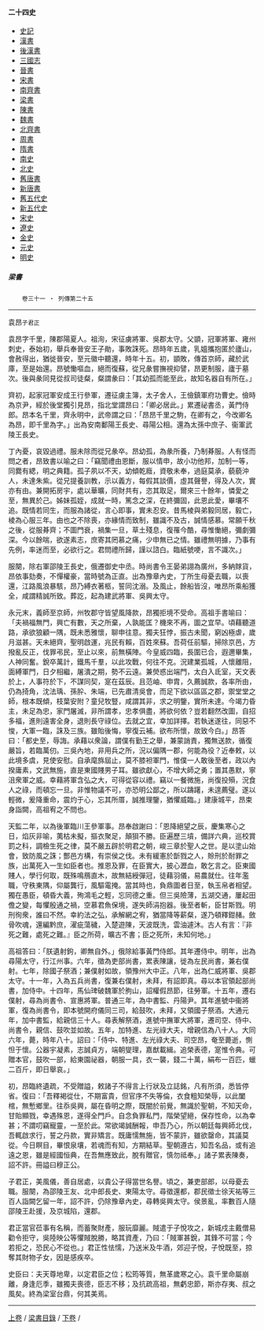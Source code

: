  



#### 二十四史

*   [史記](../a01/a01.md)
*   [漢書](../a02/a02.md)
*   [後漢書](../a03/a03.md)
*   [三國志](../a04/a04.md)
*   [晉書](../a05/a05.md)
*   [宋書](../a06/a06.md)
*   [南齊書](../a07/a07.md)
*   [梁書](../a08/a08.md)
*   [陳書](../a09/a09.md)
*   [魏書](../a10/a10.md)
*   [北齊書](../a11/a11.md)
*   [周書](../a12/a12.md)
*   [隋書](../a13/a13.md)
*   [南史](../a14/a14.md)
*   [北史](../a15/a15.md)
*   [舊唐書](../a16/a16.md)
*   [新唐書](../a17/a17.md)
*   [舊五代史](../a18/a18.md)
*   [新五代史](../a19/a19.md)
*   [宋史](../a20/a20.md)
*   [遼史](../a21/a21.md)
*   [金史](../a22/a22.md)
*   [元史](../a23/a23.md)
*   [明史](../a24/a24.md)


##### 梁書
　　`卷三十一 ‧ 列傳第二十五`

* * *

袁昂`子君正`

袁昂字千里，陳郡陽夏人。祖洵，宋征虜將軍、吳郡太守。父顗，冠軍將軍、雍州刺史，泰始初，舉兵奉晉安王子勛，事敗誅死。昂時年五歲，乳媼攜抱匿於廬山，會赦得出，猶徙晉安，至元徽中聽還，時年十五。初，顗敗，傳首京師，藏於武庫，至是始還。昂號慟嘔血，絕而復蘇，從兄彖嘗撫視抑譬，昂更制服，廬于墓次。後與彖同見從叔司徒粲，粲謂彖曰：「其幼孤而能至此，故知名器自有所在。」

齊初，起家冠軍安成王行參軍，遷征虜主簿，太子舍人，王儉鎮軍府功曹史。儉時為京尹，經於後堂獨引見昂，指北堂謂昂曰：「卿必居此。」累遷祕書丞，黃門侍郎。昂本名千里，齊永明中，武帝謂之曰：「昂昂千里之駒，在卿有之，今改卿名為昂，即千里為字。」出為安南鄱陽王長史、尋陽公相。還為太孫中庶子、衞軍武陵王長史。

丁內憂，哀毀過禮。服未除而從兄彖卒。昂幼孤，為彖所養，乃制朞服。人有怪而問之者，昂致書以喻之曰：「竊聞禮由恩斷，服以情申，故小功他邦，加制一等，同爨有緦，明之典籍。孤子夙以不天，幼傾乾廕，資敬未奉，過庭莫承，藐藐沖人，未達朱紫。從兄提養訓教，示以義方，每假其談價，虛其聲譽，得及人次，實亦有由。兼開拓房宇，處以華曠，同財共有，恣其取足，爾來三十餘年，憐愛之至，無異於己。姊妹孤姪，成就一時，篤念之深，在終彌固，此恩此愛，畢壤不追。既情若同生，而服為諸從，言心即事，實未忍安。昔馬棱與弟毅同居，毅亡，棱為心服三年。由也之不除喪，亦緣情而致制，雖識不及古，誠情感慕。常願千秋之後，從服朞齊；不圖門衰，禍集一旦，草土殘息，復罹今酷，尋惟慟絕，彌劇彌深。今以餘喘，欲遂素志，庶寄其罔慕之痛，少申無已之情。雖禮無明據，乃事有先例，率迷而至，必欲行之。君問禮所歸，謹以諮白。臨紙號哽，言不識次。」

服闋，除右軍邵陵王長史，俄遷御史中丞。時尚書令王晏弟詡為廣州，多納賕貨，昂依事劾奏，不憚權豪，當時號為正直。出為豫章內史，丁所生母憂去職，以喪還，江路風浪暴駭，昂乃縛衣著柩，誓同沈溺。及風止，餘船皆沒，唯昂所乘船獲全，咸謂精誠所致。葬訖，起為建武將軍、吳興太守。

永元末，義師至京師，州牧郡守皆望風降款，昂獨拒境不受命。高祖手書喻曰：「夫禍福無門，興亡有數，天之所棄，人孰能匡？機來不再，圖之宜早。頃藉聽道路，承欲狼顧一隅，既未悉雅懷，聊申往意。獨夫狂悖，振古未聞，窮凶極虐，歲月滋甚。天未絕齊，聖明啟運，兆民有賴，百姓來蘇。吾荷任前驅，掃除京邑，方撥亂反正，伐罪弔民，至止以來，前無橫陣。今皇威四臨，長圍已合，遐邇畢集，人神同奮。銳卒萬計，鐵馬千羣，以此攻戰，何往不克。況建業孤城，人懷離阻，面縛軍門，日夕相繼，屠潰之期，勢不云遠。兼熒惑出端門，太白入氐室，天文表於上，人事符於下，不謀同契，寔在茲辰。且范岫、申胄，久薦誠款，各率所由，仍為掎角，沈法瑀、孫肸、朱端，已先肅清吳會，而足下欲以區區之郡，禦堂堂之師，根本既傾，枝葉安附？童兒牧豎，咸謂其非，求之明鑒，實所未達。今竭力昏主，未足為忠，家門屠滅，非所謂孝，忠孝俱盡，將欲何依？豈若翻然改圖，自招多福，進則遠害全身，退則長守祿位。去就之宜，幸加詳擇。若執迷遂往，同惡不悛，大軍一臨，誅及三族。雖貽後悔，寧復云補。欲布所懷，故致今白。」昂答曰：「都史至，辱誨。承藉以衆論，謂僕有勤王之舉，兼蒙誚責，獨無送款，循復嚴旨，若臨萬仞。三吳內地，非用兵之所，況以偏隅一郡，何能為役？近奉敕，以此境多虞，見使安慰。自承麾旆屆止，莫不膝袒軍門，惟僕一人敢後至者，政以內揆庸素，文武無施，直是東國賤男子耳。雖欲獻心，不增大師之勇；置其愚默，寧沮衆軍之威。幸藉將軍含弘之大，可得從容以禮。竊以一餐微施，尚復投殞，況食人之祿，而頓忘一旦。非惟物議不可，亦恐明公鄙之，所以躊躇，未遑薦璧。遂以輕微，爰降重命，震灼于心，忘其所厝，誠推理鑒，猶懼威臨。」建康城平，昂束身詣闕，高祖宥之不問也。

天監二年，以為後軍臨川王參軍事。昂奉啟謝曰：「恩降絕望之辰，慶集寒心之日，焰灰非喻，荑枯未擬，摳衣聚足，顛狽不勝。臣遍歷三墳，備詳六典，巡校賞罰之科，調檢生死之律，莫不嚴五辟於明君之朝，峻三章於聖人之世。是以塗山始會，致防風之誅；酆邑方構，有崇侯之伐。未有緩憲於斮戮之人，賒刑於耐罪之族，出萬死入一生如臣者也。推恩及罪，在臣實大，披心瀝血，敢乞言之。臣東國賤人，學行何取，既殊鳴鴈直木，故無結綬彈冠，徒藉羽儀，易農就仕。往年濫職，守秩東隅，仰屬龔行，風驅電掩。當其時也，負鼎圖者日至，執玉帛者相望。獨在愚臣，頓昏大義，殉鴻毛之輕，忘同德之重。但三吳險薄，五湖交通，屢起田儋之變，每懼殷通之禍，空慕君魚保境，遂失師涓抱器。後至者斬，臣甘斯戮。明刑徇衆，誰曰不然。幸約法之弘，承解網之宥，猶當降等薪粲，遂乃頓釋鉗赭。斂骨吹魂，還編黔庶，濯疵蕩穢，入楚遊陳，天波既洗，雲油遽沐。古人有言：『非死之難，處死之難。』臣之所荷，曠古不書；臣之死所，未知何地。」

高祖答曰：「朕遺射鉤，卿無自外。」俄除給事黃門侍郎。其年遷侍中。明年，出為尋陽太守，行江州事。六年，徵為吏部尚書，累表陳讓，徙為左民尚書，兼右僕射。七年，除國子祭酒；兼僕射如故，領豫州大中正。八年，出為仁威將軍、吳郡太守。十一年，入為五兵尚書，復兼右僕射，未拜，有詔即真。尋以本官領起部尚書，加侍中。十四年，馬仙琕破魏軍於朐山，詔權假昂節，往勞軍。十五年，遷右僕射，尋為尚書令、宣惠將軍。普通三年，為中書監、丹陽尹。其年進號中衞將軍，復為尚書令，即本號開府儀同三司，給鼓吹，未拜，又領國子祭酒。大通元年，加中書監，給親信三十人。尋表解祭酒，進號中撫軍大將軍，遷司空、侍中、尚書令，親信、鼓吹並如故。五年，加特進、左光祿大夫，增親信為八十人。大同六年，薨，時年八十。詔曰：「侍中、特進、左光祿大夫、司空昂，奄至薨逝，惻怛于懷。公器宇凝素，志誠貞方，端朝燮理，嘉猷載緝。追榮表德，寔惟令典。可贈本官，鼓吹一部，給東園祕器，朝服一具，衣一襲，錢二十萬，絹布一百匹，蠟二百斤，即日舉哀。」

初，昂臨終遺疏，不受贈謚，敕諸子不得言上行狀及立誌銘，凡有所須，悉皆停省。復曰：「吾釋褐從仕，不期富貴，但官序不失等倫，衣食粗知榮辱，以此闔棺，無慙鄉里。往忝吳興，屬在昏明之際，既闇於前覺，無識於聖朝，不知天命，甘貽顯戮，幸遇殊恩，遂得全門戶。自念負罪私門，階榮望絕，保存性命，以為幸甚；不謂叨竊寵靈，一至於此。常欲竭誠酬報，申吾乃心，所以朝廷每興師北伐，吾輒啟求行，誓之丹款，實非矯言。既庸懦無施，皆不蒙許，雖欲罄命，其議莫從。今日瞑目，畢恨泉壤，若魂而有知，方期結草。聖朝遵古，知吾名品，或有追遠之恩，雖是經國恒典，在吾無應致此，脫有贈官，慎勿祗奉。」諸子累表陳奏，詔不許。冊謚曰穆正公。

子君正，美風儀，善自居處，以貴公子得當世名譽。頃之，兼吏部郎，以母憂去職。服闋，為邵陵王友、北中郎長史、東陽太守。尋徵還都，郡民徵士徐天祐等三百人詣闕乞留一年，詔不許，仍除豫章內史，尋轉吳興太守。侯景亂，率數百人隨邵陵王赴援，及京城陷，還郡。

君正當官莅事有名稱，而蓄聚財產，服玩靡麗。賊遣于子悅攻之，新城戍主戴僧易勸令拒守，吳陸映公等懼賊脫勝，略其資產，乃曰：「賊軍甚銳，其鋒不可當；今若拒之，恐民心不從也。」君正性怯懦，乃送米及牛酒，郊迎子悅，子悅既至，掠奪其財物子女，因是感疾卒。

史臣曰：夫天尊地卑，以定君臣之位；松筠等質，無革歲寒之心。袁千里命屬崩離，身逢厄季，雖獨夫喪德，臣志不移；及抗疏高祖，無虧忠節，斯亦存夷、叔之風矣。終為梁室台鼎，何其美焉。

* * *

[上卷](030.md) / [梁書目錄](a08.md) / [下卷](032.md) /			  

    